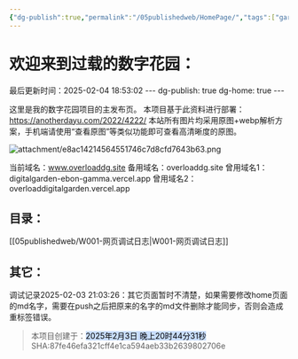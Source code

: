 ```yaml
---
{"dg-publish":true,"permalink":"/05publishedweb/HomePage/","tags":["gardenEntry"],"created":"2025-02-03T20:10:50.159+08:00","updated":"2025-02-04T19:02:21.080+08:00"}
---
```


# 欢迎来到过载的数字花园：


最后更新时间：2025-02-04 18:53:02
--- dg-publish: true dg-home: true ---

这里是我的数字花园项目的主发布页。
本项目基于此资料进行部署：https://anotherdayu.com/2022/4222/
本站所有图片均采用原图+webp解析方案，手机端请使用“查看原图”等类似功能即可查看高清晰度的原图。

![attachment/e8ac14214564551746c7d8cfd7643b63.png](/img/user/05publishedweb/attachment/e8ac14214564551746c7d8cfd7643b63.png)



当前域名：www.overloaddg.site
备用域名：overloaddg.site
曾用域名1：digitalgarden-ebon-gamma.vercel.app
曾用域名2：overloaddigitalgarden.vercel.app


## 目录：
[[05publishedweb/W001-网页调试日志\|W001-网页调试日志]]


## 其它：
调试记录2025-02-03 21:03:26：其它页面暂时不清楚，如果需要修改home页面的md名字，需要在push之后把原来的名字的md文件删除才能同步，否则会造成重标签错误。


> 本项目创建于：<mark style="background: #ADCCFFA6;">2025年2月3日 晚上20时44分31秒</mark>
> SHA:87fe46efa321cff4e1ca594aeb33b2639802706e